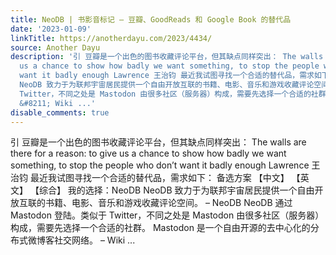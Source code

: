```yaml
---
title: NeoDB | 书影音标记 – 豆瓣、GoodReads 和 Google Book 的替代品
date: '2023-01-09'
linkTitle: https://anotherdayu.com/2023/4434/
source: Another Dayu
description: '引 豆瓣是一个出色的图书收藏评论平台，但其缺点同样突出： The walls are there for a reason: to give
  us a chance to show how badly we want something, to stop the people who don&#8217;t
  want it badly enough Lawrence 王治钧 最近我试图寻找一个合适的替代品，需求如下： 备选方案 【中文】 【英文】 【综合】 我的选择：NeoDB
  NeoDB 致力于为联邦宇宙居民提供一个自由开放互联的书籍、电影、音乐和游戏收藏评论空间。 &#8211; NeoDB NeoDB 通过 Mastodon 登陆。类似于
  Twitter，不同之处是 Mastodon 由很多社区（服务器）构成，需要先选择一个合适的社群。 Mastodon 是一个自由开源的去中心化的分布式微博客社交网络。
  &#8211; Wiki ...'
disable_comments: true
---
```

引 豆瓣是一个出色的图书收藏评论平台，但其缺点同样突出： The walls are there for a reason: to give us a chance to show how badly we want something, to stop the people who don&#8217;t want it badly enough Lawrence 王治钧 最近我试图寻找一个合适的替代品，需求如下： 备选方案 【中文】 【英文】 【综合】 我的选择：NeoDB NeoDB 致力于为联邦宇宙居民提供一个自由开放互联的书籍、电影、音乐和游戏收藏评论空间。 &#8211; NeoDB NeoDB 通过 Mastodon 登陆。类似于 Twitter，不同之处是 Mastodon 由很多社区（服务器）构成，需要先选择一个合适的社群。 Mastodon 是一个自由开源的去中心化的分布式微博客社交网络。 &#8211; Wiki ...